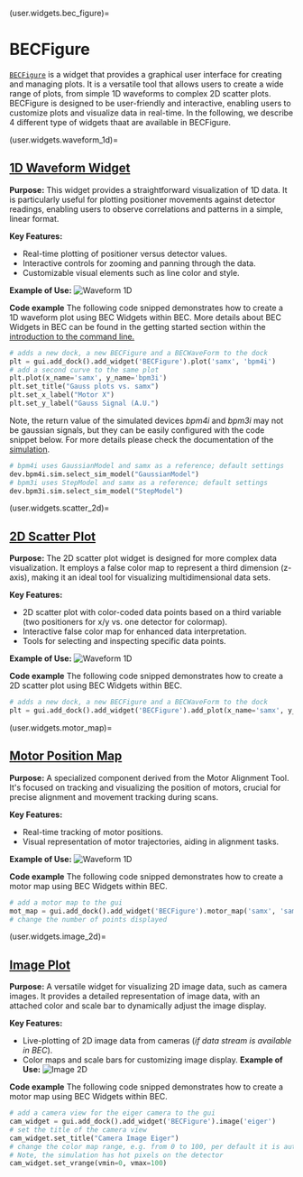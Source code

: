 (user.widgets.bec_figure)=
# BECFigure
[`BECFigure`](/api_reference/_autosummary/bec_widgets.cli.client.BECFigure) is a widget that provides a graphical user interface for creating and managing plots. It is a versatile tool that allows users to create a wide range of plots, from simple 1D waveforms to complex 2D scatter plots. BECFigure is designed to be user-friendly and interactive, enabling users to customize plots and visualize data in real-time.
In the following, we describe 4 different type of widgets thaat are available in BECFigure. 

(user.widgets.waveform_1d)=
## [1D Waveform Widget](/api_reference/_autosummary/bec_widgets.cli.client.BECWaveform)

**Purpose:** This widget provides a straightforward visualization of 1D data. It is particularly useful for plotting positioner movements against detector readings, enabling users to observe correlations and patterns in a simple, linear format.

**Key Features:**
- Real-time plotting of positioner versus detector values.
- Interactive controls for zooming and panning through the data.
- Customizable visual elements such as line color and style.

**Example of Use:**
![Waveform 1D](./w1D.gif)

**Code example**
The following code snipped demonstrates how to create a 1D waveform plot using BEC Widgets within BEC. More details about BEC Widgets in BEC can be found in the getting started section within the [introduction to the command line.](user.command_line_introduction)
```python
# adds a new dock, a new BECFigure and a BECWaveForm to the dock
plt = gui.add_dock().add_widget('BECFigure').plot('samx', 'bpm4i')
# add a second curve to the same plot 
plt.plot(x_name='samx', y_name='bpm3i')
plt.set_title("Gauss plots vs. samx")
plt.set_x_label("Motor X")
plt.set_y_label("Gauss Signal (A.U.")
```
Note, the return value of the simulated devices *bpm4i* and *bpm3i* may not be gaussian signals, but they can be easily configured with the code snippet below. For more details please check the documentation of the [simulation](https://bec.readthedocs.io/en/latest/developer/devices/bec_sim.html).
```python
# bpm4i uses GaussianModel and samx as a reference; default settings
dev.bpm4i.sim.select_sim_model("GaussianModel")
# bpm3i uses StepModel and samx as a reference; default settings
dev.bpm3i.sim.select_sim_model("StepModel")
```

(user.widgets.scatter_2d)=
## [2D Scatter Plot](/api_reference/_autosummary/bec_widgets.cli.client.BECWaveform)

**Purpose:** The 2D scatter plot widget is designed for more complex data visualization. It employs a false color map to represent a third dimension (z-axis), making it an ideal tool for visualizing multidimensional data sets.

**Key Features:**

- 2D scatter plot with color-coded data points based on a third variable (two positioners for x/y vs. one detector for colormap).
- Interactive false color map for enhanced data interpretation.
- Tools for selecting and inspecting specific data points.

**Example of Use:**
![Waveform 1D](./scatter_2D.gif)

**Code example**
The following code snipped demonstrates how to create a 2D scatter plot using BEC Widgets within BEC.
```python
# adds a new dock, a new BECFigure and a BECWaveForm to the dock
plt = gui.add_dock().add_widget('BECFigure').add_plot(x_name='samx', y_name='samy', z_name='bpm4i')
```

(user.widgets.motor_map)=
## [Motor Position Map](/api_reference/_autosummary/bec_widgets.cli.client.BECMotorMap)

**Purpose:** A specialized component derived from the Motor Alignment Tool. It's focused on tracking and visualizing the position of motors, crucial for precise alignment and movement tracking during scans.

**Key Features:**
- Real-time tracking of motor positions.
- Visual representation of motor trajectories, aiding in alignment tasks.

**Example of Use:**
![Waveform 1D](./motor.gif)

**Code example**
The following code snipped demonstrates how to create a motor map using BEC Widgets within BEC.
```python
# add a motor map to the gui
mot_map = gui.add_dock().add_widget('BECFigure').motor_map('samx', 'samy')
# change the number of points displayed
```

(user.widgets.image_2d)=
## [Image Plot](/api_reference/_autosummary/bec_widgets.cli.client.BECImageItem)

**Purpose:** A versatile widget for visualizing 2D image data, such as camera images. It provides a detailed representation of image data, with an attached color and scale bar to dynamically adjust the image display.

**Key Features:**
- Live-plotting of 2D image data from cameras (*if data stream is available in BEC*).
- Color maps and scale bars for customizing image display.
**Example of Use:**
![Image 2D](./image_plot.gif)

**Code example**
The following code snipped demonstrates how to create a motor map using BEC Widgets within BEC.
```python
# add a camera view for the eiger camera to the gui
cam_widget = gui.add_dock().add_widget('BECFigure').image('eiger')
# set the title of the camera view
cam_widget.set_title("Camera Image Eiger")
# change the color map range, e.g. from 0 to 100, per default it is autoscaling
# Note, the simulation has hot pixels on the detector
cam_widget.set_vrange(vmin=0, vmax=100)
```
